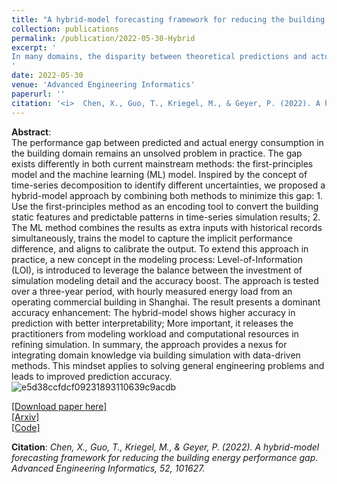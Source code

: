 ```yaml
---
title: "A hybrid-model forecasting framework for reducing the building energy performance gap"
collection: publications
permalink: /publication/2022-05-30-Hybrid
excerpt: '
In many domains, the disparity between theoretical predictions and actual outcomes often poses challenges. This manuscript showcases a case in point from building energy performance, but the implications run deeper. At its core, this paper seeks to prove that a data augmentation mindset in general modeling—by melding domain knowledge via simulation with data-driven strategies—can usher in noteworthy improvements in predictive accuracy across varied fields.
'
date: 2022-05-30
venue: 'Advanced Engineering Informatics'
paperurl: ''
citation: '<i>	Chen, X., Guo, T., Kriegel, M., & Geyer, P. (2022). A hybrid-model forecasting framework for reducing the building energy performance gap. Advanced Engineering Informatics, 52, 101627.</i>'
---
```


**Abstract**: <br>
The performance gap between predicted and actual energy consumption in the building domain remains an unsolved problem in practice. The gap exists differently in both current mainstream methods: the first-principles model and the machine learning (ML) model. Inspired by the concept of time-series decomposition to identify different uncertainties, we proposed a hybrid-model approach by combining both methods to minimize this gap: 1. Use the first-principles method as an encoding tool to convert the building static features and predictable patterns in time-series simulation results; 2. The ML method combines the results as extra inputs with historical records simultaneously, trains the model to capture the implicit performance difference, and aligns to calibrate the output. To extend this approach in practice, a new concept in the modeling process: Level-of-Information (LOI), is introduced to leverage the balance between the investment of simulation modeling detail and the accuracy boost. The approach is tested over a three-year period, with hourly measured energy load from an operating commercial building in Shanghai. The result presents a dominant accuracy enhancement: The hybrid-model shows higher accuracy in prediction with better interpretability; More important, it releases the practitioners from modeling workload and computational resources in refining simulation. In summary, the approach provides a nexus for integrating domain knowledge via building simulation with data-driven methods. This mindset applies to solving general engineering problems and leads to improved prediction accuracy.<br>
![e5d38ccfdcf09231893110639c9acdb](https://github.com/chenxiachan/chenxiachan.github.io/assets/106488602/8e9da006-59aa-4ee2-8ecc-bd667b83b895)<Br>

[[Download paper here]](https://www.sciencedirect.com/science/article/abs/pii/S1474034622000933)<br>
[[Arxiv]](https://arxiv.org/abs/2206.00460)<br>
[[Code]](https://github.com/chenxiachan/PerformanceGap-Hybrid-Approach)

**Citation**:<i> Chen, X., Guo, T., Kriegel, M., & Geyer, P. (2022). A hybrid-model forecasting framework for reducing the building energy performance gap. Advanced Engineering Informatics, 52, 101627.</i>
